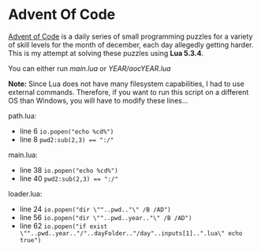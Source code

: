 # Advent Of Code

[Advent of Code](http://adventofcode.com) is a daily series of small programming puzzles for a variety of skill levels for the month of december, each day allegedly getting harder. This is my attempt at solving these puzzles using **Lua 5.3.4**.

You can either run _main.lua_ or _YEAR/aocYEAR.lua_

**Note:** Since Lua does not have many filesystem capabilities, I had to use external commands. Therefore, if you want to run this script on a different OS than Windows, you will have to modify these lines...

path.lua:
 * line 6 `io.popen("echo %cd%")`
 * line 8 `pwd2:sub(2,3) == ":/"`

main.lua:
 * line 38 `io.popen("echo %cd%")`
 * line 40 `pwd2:sub(2,3) == ":/"`

loader.lua:
 * line 24 `io.popen("dir \""..pwd.."\" /B /AD")`
 * line 56 `io.popen("dir \""..pwd..year.."\" /B /AD")`
 * line 62 `io.popen("if exist \""..pwd..year.."/"..dayFolder.."/day"..inputs[1]..".lua\" echo true")`
